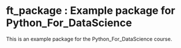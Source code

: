 # ft_package : Example package for Python_For_DataScience

This is an example package for the Python_For_DataScience course.